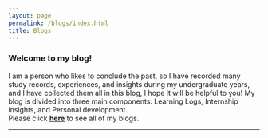 ```yaml
---
layout: page
permalink: /blogs/index.html
title: Blogs
---
```

### Welcome to my blog! <br>
I am a person who likes to conclude the past, so I have recorded many study records, experiences, and insights during my undergraduate years, and I have collected them all in this blog, I hope it will be helpful to you! My blog is divided into three main components: Learning Logs, Internship insights, and Personal development. <br>
Please click **[here](https://jiayi-blog.vercel.app)** to see all of my blogs.

---
